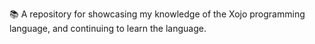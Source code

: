 📚️ A repository for showcasing my knowledge of the Xojo programming language, and continuing to learn the language. 
